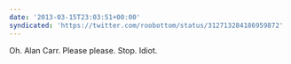 ```yaml
---
date: '2013-03-15T23:03:51+00:00'
syndicated: 'https://twitter.com/roobottom/status/312713284186959872'
---
```

Oh. Alan Carr. Please please. Stop. Idiot.
